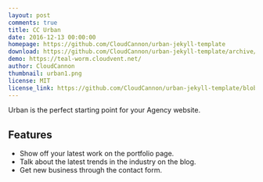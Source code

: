 ```yaml
---
layout: post
comments: true
title: CC Urban
date: 2016-12-13 00:00:00
homepage: https://github.com/CloudCannon/urban-jekyll-template
download: https://github.com/CloudCannon/urban-jekyll-template/archive/master.zip
demo: https://teal-worm.cloudvent.net/
author: CloudCannon
thumbnail: urban1.png
license: MIT
license_link: https://github.com/CloudCannon/urban-jekyll-template/blob/master/LICENSE
---
```


Urban is the perfect starting point for your Agency website.

## Features

* Show off your latest work on the portfolio page.
* Talk about the latest trends in the industry on the blog.
* Get new business through the contact form.
